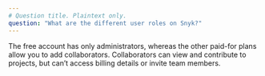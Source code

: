 ```yaml
---
# Question title. Plaintext only.
question: "What are the different user roles on Snyk?"
---
```

The free account has only administrators, whereas the other paid-for plans allow you to add collaborators. Collaborators can view and contribute to projects, but can’t access billing details or invite team members.
